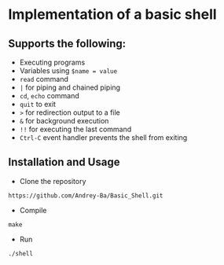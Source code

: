 # Implementation of a basic shell

## Supports the following:
* Executing programs
* Variables using `$name = value` 
* `read` command
* `|` for piping and chained piping
* `cd`, `echo` command
* `quit` to exit
* `>` for redirection output to a file
* `&` for background execution
* `!!` for executing the last command
* `Ctrl-C` event handler prevents the shell from exiting

## Installation and Usage
* Clone the repository
``` 
https://github.com/Andrey-Ba/Basic_Shell.git
```
* Compile
```
make
```
* Run
```
./shell
```